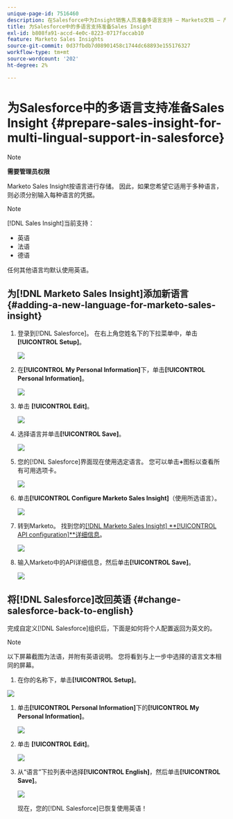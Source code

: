 ```yaml
---
unique-page-id: 7516460
description: 在Salesforce中为Insight销售人员准备多语言支持 — Marketo文档 — 产品文档
title: 为Salesforce中的多语言支持准备Sales Insight
exl-id: b808fa91-accd-4e0c-8223-0717faccab10
feature: Marketo Sales Insights
source-git-commit: 0d37fbdb7d08901458c1744dc68893e155176327
workflow-type: tm+mt
source-wordcount: '202'
ht-degree: 2%

---
```


# 为Salesforce中的多语言支持准备Sales Insight {#prepare-sales-insight-for-multi-lingual-support-in-salesforce}

>[!NOTE]
>
>**需要管理员权限**

Marketo Sales Insight按语言进行存储。 因此，如果您希望它适用于多种语言，则必须分别输入每种语言的凭据。

>[!NOTE]
>
>[!DNL Sales Insight]当前支持：
>
>* 英语
>* 法语
>* 德语
>
>任何其他语言均默认使用英语。

## 为[!DNL Marketo Sales Insight]添加新语言 {#adding-a-new-language-for-marketo-sales-insight}

1. 登录到[!DNL Salesforce]。 在右上角您姓名下的下拉菜单中，单击&#x200B;**[!UICONTROL Setup]**。

   ![](assets/image2015-7-6-16-3a5-3a6.png)

1. 在&#x200B;**[!UICONTROL My Personal Information]**&#x200B;下，单击&#x200B;**[!UICONTROL Personal Information]**。

   ![](assets/image2015-7-6-16-3a5-3a25.png)

1. 单击 **[!UICONTROL Edit]**。

   ![](assets/image2015-7-6-16-3a5-3a38.png)

1. 选择语言并单击&#x200B;**[!UICONTROL Save]**。

   ![](assets/image2015-7-6-16-3a5-3a47.png)

1. 您的[!DNL Salesforce]界面现在使用选定语言。 您可以单击&#x200B;**+**&#x200B;图标以查看所有可用选项卡。

   ![](assets/image2015-7-6-16-3a6-3a10.png)

1. 单击&#x200B;**[!UICONTROL Configure Marketo Sales Insight]**（使用所选语言）。

   ![](assets/image2015-7-6-16-3a7-3a15.png)

1. 转到Marketo。 找到您的&#x200B;[[!DNL Marketo Sales Insight] **[!UICONTROL API configuration]**详细信息](/help/marketo/product-docs/marketo-sales-insight/msi-for-salesforce/configuration/configure-marketo-sales-insight-in-salesforce-enterprise-unlimited.md#configure-marketo-sales-insight)。

   ![](assets/image2015-7-6-16-3a41-3a2.png)

1. 输入Marketo中的API详细信息，然后单击&#x200B;**[!UICONTROL Save]**。

   ![](assets/image2015-7-6-16-3a7-3a43.png)

## 将[!DNL Salesforce]改回英语 {#change-salesforce-back-to-english}

完成自定义[!DNL Salesforce]组织后，下面是如何将个人配置返回为英文的。

>[!NOTE]
>
>以下屏幕截图为法语，并附有英语说明。  您将看到与上一步中选择的语言文本相同的屏幕。

1. 在你的名称下，单击&#x200B;**[!UICONTROL Setup]**。

![](assets/image2015-7-6-16-3a5-3a6.png)

1. 单击&#x200B;**[!UICONTROL Personal Information]**&#x200B;下的&#x200B;**[!UICONTROL My Personal Information]**。

   ![](assets/image2015-7-6-16-3a8-3a3.png)

1. 单击 **[!UICONTROL Edit]**。

   ![](assets/image2015-7-6-16-3a8-3a19.png)

1. 从“语言”下拉列表中选择&#x200B;**[!UICONTROL English]**，然后单击&#x200B;**[!UICONTROL Save]**。

   ![](assets/image2015-7-6-16-3a8-3a31.png)

   现在，您的[!DNL Salesforce]已恢复使用英语！
